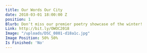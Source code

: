 ```yaml
---
title: Our Words Our City
date: 2018-03-01 18:00:00 Z
position: 1
Blurb: Don't miss our premier poetry showcase of the winter!
Link: http://bit.ly/OWOC2018
Image: "/uploads/DSC_0801-d18a1c.jpg"
Image Position: 50% 50%
Is Finished: 'No'
---
```


